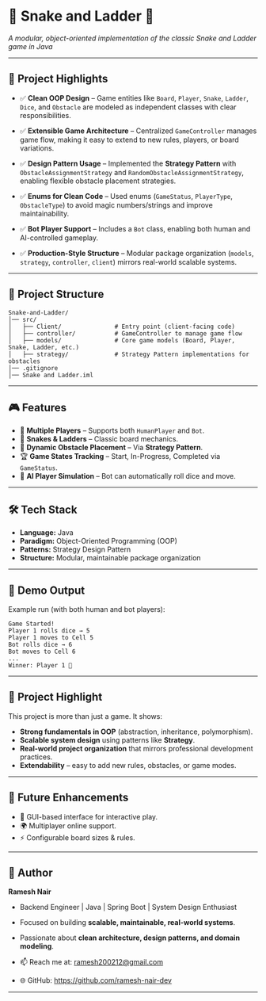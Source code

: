 # 🐍 Snake and Ladder 🎲

*A modular, object-oriented implementation of the classic Snake and Ladder game in Java*

---

## 🚀 Project Highlights

* ✅ **Clean OOP Design** – Game entities like `Board`, `Player`, `Snake`, `Ladder`, `Dice`, and `Obstacle` are modeled as independent classes with clear responsibilities.
  
* ✅ **Extensible Game Architecture** – Centralized `GameController` manages game flow, making it easy to extend to new rules, players, or board variations.
  
* ✅ **Design Pattern Usage** – Implemented the **Strategy Pattern** with `ObstacleAssignmentStrategy` and `RandomObstacleAssignmentStrategy`, enabling flexible obstacle placement strategies.
  
* ✅ **Enums for Clean Code** – Used enums (`GameStatus`, `PlayerType`, `ObstacleType`) to avoid magic numbers/strings and improve maintainability.
  
* ✅ **Bot Player Support** – Includes a `Bot` class, enabling both human and AI-controlled gameplay.
  
* ✅ **Production-Style Structure** – Modular package organization (`models`, `strategy`, `controller`, `client`) mirrors real-world scalable systems.

---

## 📂 Project Structure

```
Snake-and-Ladder/
│── src/
│   ├── Client/               # Entry point (client-facing code)
│   ├── controller/           # GameController to manage game flow
│   ├── models/               # Core game models (Board, Player, Snake, Ladder, etc.)
│   ├── strategy/             # Strategy Pattern implementations for obstacles
│── .gitignore
│── Snake and Ladder.iml
```

---

## 🎮 Features

* 🎲 **Multiple Players** – Supports both `HumanPlayer` and `Bot`.
* 🐍 **Snakes & Ladders** – Classic board mechanics.
* 🔀 **Dynamic Obstacle Placement** – Via **Strategy Pattern**.
* 🏆 **Game States Tracking** – Start, In-Progress, Completed via `GameStatus`.
* 🤖 **AI Player Simulation** – Bot can automatically roll dice and move.

---

## 🛠️ Tech Stack

* **Language:** Java
* **Paradigm:** Object-Oriented Programming (OOP)
* **Patterns:** Strategy Design Pattern
* **Structure:** Modular, maintainable package organization

---

## 📸 Demo Output

Example run (with both human and bot players):

```
Game Started!
Player 1 rolls dice → 5
Player 1 moves to Cell 5
Bot rolls dice → 6
Bot moves to Cell 6
...
Winner: Player 1 🎉
```

---

## 🤝 Project Highlight

This project is more than just a game. It shows:

* **Strong fundamentals in OOP** (abstraction, inheritance, polymorphism).
* **Scalable system design** using patterns like **Strategy**.
* **Real-world project organization** that mirrors professional development practices.
* **Extendability** – easy to add new rules, obstacles, or game modes.

---

## 📌 Future Enhancements

* 🎨 GUI-based interface for interactive play.
* 🌍 Multiplayer online support.
* ⚡ Configurable board sizes & rules.

---

## 👤 Author

**Ramesh Nair**

* Backend Engineer | Java | Spring Boot | System Design Enthusiast
* Focused on building **scalable, maintainable, real-world systems**.
* Passionate about **clean architecture, design patterns, and domain modeling**.

* 📫 Reach me at: ramesh200212@gmail.com
* 🌐 GitHub: https://github.com/ramesh-nair-dev

---


